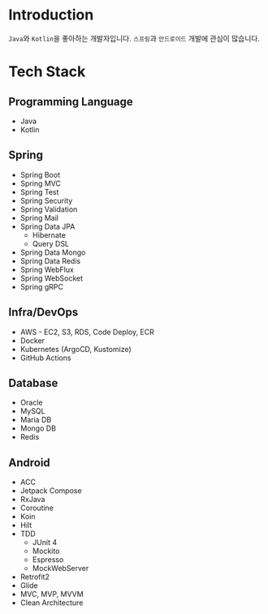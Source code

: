 # Introduction
`Java`와 `Kotlin`을 좋아하는 개발자입니다. `스프링`과 `안드로이드` 개발에 관심이 많습니다.

# Tech Stack

## Programming Language
- Java
- Kotlin
 
## Spring
* Spring Boot
* Spring MVC
* Spring Test
* Spring Security  
* Spring Validation
* Spring Mail
* Spring Data JPA
   * Hibernate 
   * Query DSL
* Spring Data Mongo
* Spring Data Redis
* Spring WebFlux
* Spring WebSocket
* Spring gRPC 

## Infra/DevOps
* AWS - EC2, S3, RDS, Code Deploy, ECR
* Docker
* Kubernetes (ArgoCD, Kustomize)
* GitHub Actions

## Database
* Oracle
* MySQL
* Maria DB
* Mongo DB
* Redis

## Android
- ACC
- Jetpack Compose
- RxJava
- Coroutine
- Koin
- Hilt
- TDD
  - JUnit 4
  - Mockito
  - Espresso
  - MockWebServer
- Retrofit2
- Glide
- MVC, MVP, MVVM
- Clean Architecture
